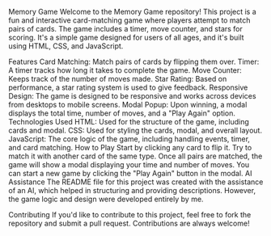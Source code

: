 Memory Game
Welcome to the Memory Game repository! This project is a fun and interactive card-matching game where players attempt to match pairs of cards. The game includes a timer, move counter, and stars for scoring. It's a simple game designed for users of all ages, and it's built using HTML, CSS, and JavaScript.

Features
Card Matching: Match pairs of cards by flipping them over.
Timer: A timer tracks how long it takes to complete the game.
Move Counter: Keeps track of the number of moves made.
Star Rating: Based on performance, a star rating system is used to give feedback.
Responsive Design: The game is designed to be responsive and works across devices from desktops to mobile screens.
Modal Popup: Upon winning, a modal displays the total time, number of moves, and a "Play Again" option.
Technologies Used
HTML: Used for the structure of the game, including cards and modal.
CSS: Used for styling the cards, modal, and overall layout.
JavaScript: The core logic of the game, including handling events, timer, and card matching.
How to Play
Start by clicking any card to flip it.
Try to match it with another card of the same type.
Once all pairs are matched, the game will show a modal displaying your time and number of moves.
You can start a new game by clicking the "Play Again" button in the modal.
AI Assistance
The README file for this project was created with the assistance of an AI, which helped in structuring and providing descriptions. However, the game logic and design were developed entirely by me.

Contributing
If you'd like to contribute to this project, feel free to fork the repository and submit a pull request. Contributions are always welcome!

